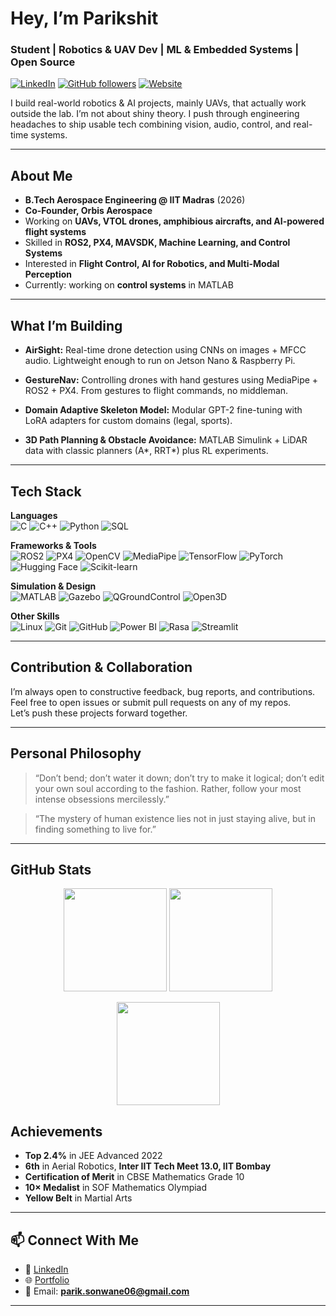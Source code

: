 # Hey, I’m Parikshit

### Student | Robotics & UAV Dev | ML & Embedded Systems | Open Source

[![LinkedIn](https://img.shields.io/badge/LinkedIn-0077B5?style=for-the-badge&logo=linkedin&logoColor=white)](https://www.linkedin.com/in/psonwane/)
[![GitHub followers](https://img.shields.io/github/followers/parikshit-06?style=social)](https://github.com/parikshit-06?tab=followers)
[![Website](https://img.shields.io/website?style=for-the-badge&url=https%3A%2F%2Fparikshit-06.github.io)](https://parikshit-06.github.io/)

I build real-world robotics & AI projects, mainly UAVs, that actually work outside the lab. I’m not about shiny theory. I push through engineering headaches to ship usable tech combining vision, audio, control, and real-time systems.

---

## About Me  
- **B.Tech Aerospace Engineering @ IIT Madras** (2026)  
- **Co-Founder, Orbis Aerospace**
- Working on **UAVs, VTOL drones, amphibious aircrafts, and AI-powered flight systems**  
- Skilled in **ROS2, PX4, MAVSDK, Machine Learning, and Control Systems**  
- Interested in **Flight Control, AI for Robotics, and Multi-Modal Perception**  
- Currently: working on **control systems** in MATLAB
---

## What I’m Building

* **AirSight:** Real-time drone detection using CNNs on images + MFCC audio. Lightweight enough to run on Jetson Nano & Raspberry Pi.  

* **GestureNav:** Controlling drones with hand gestures using MediaPipe + ROS2 + PX4. From gestures to flight commands, no middleman.  

* **Domain Adaptive Skeleton Model:** Modular GPT-2 fine-tuning with LoRA adapters for custom domains (legal, sports).  

* **3D Path Planning & Obstacle Avoidance:** MATLAB Simulink + LiDAR data with classic planners (A*, RRT*) plus RL experiments.  

---

## Tech Stack

**Languages**  
![C](https://img.shields.io/badge/C-00599C?style=for-the-badge&logo=c&logoColor=white)
![C++](https://img.shields.io/badge/C++-00599C?style=for-the-badge&logo=cplusplus&logoColor=white)
![Python](https://img.shields.io/badge/Python-3776AB?style=for-the-badge&logo=python&logoColor=white)
![SQL](https://img.shields.io/badge/SQL-4479A1?style=for-the-badge&logo=postgresql&logoColor=white)

**Frameworks & Tools**  
![ROS2](https://img.shields.io/badge/ROS2-22314E?style=for-the-badge&logo=ros&logoColor=white)
![PX4](https://img.shields.io/badge/PX4-000000?style=for-the-badge&logo=px4&logoColor=white)
![OpenCV](https://img.shields.io/badge/OpenCV-5C3EE8?style=for-the-badge&logo=opencv&logoColor=white)
![MediaPipe](https://img.shields.io/badge/MediaPipe-FF6F00?style=for-the-badge&logo=mediapipe&logoColor=white)
![TensorFlow](https://img.shields.io/badge/TensorFlow-FF6F00?style=for-the-badge&logo=tensorflow&logoColor=white)
![PyTorch](https://img.shields.io/badge/PyTorch-EE4C2C?style=for-the-badge&logo=pytorch&logoColor=white)
![Hugging Face](https://img.shields.io/badge/Hugging%20Face-FFDA55?style=for-the-badge&logo=huggingface&logoColor=black)
![Scikit-learn](https://img.shields.io/badge/Scikit--learn-F7931E?style=for-the-badge&logo=scikit-learn&logoColor=white)

**Simulation & Design**  
![MATLAB](https://img.shields.io/badge/MATLAB-FF8C00?style=for-the-badge&logo=mathworks&logoColor=white)
![Gazebo](https://img.shields.io/badge/Gazebo-FFCC00?style=for-the-badge&logo=gazebo&logoColor=black)
![QGroundControl](https://img.shields.io/badge/QGroundControl-1976D2?style=for-the-badge&logo=qgroundcontrol&logoColor=white)
![Open3D](https://img.shields.io/badge/Open3D-3B3B3B?style=for-the-badge&logo=open3d&logoColor=white)

**Other Skills**  
![Linux](https://img.shields.io/badge/Linux-FCC624?style=for-the-badge&logo=linux&logoColor=black)
![Git](https://img.shields.io/badge/Git-F05032?style=for-the-badge&logo=git&logoColor=white)
![GitHub](https://img.shields.io/badge/GitHub-181717?style=for-the-badge&logo=github&logoColor=white)
![Power BI](https://img.shields.io/badge/Power%20BI-F2C811?style=for-the-badge&logo=powerbi&logoColor=black)
![Rasa](https://img.shields.io/badge/Rasa-5A17EE?style=for-the-badge&logo=rasa&logoColor=white)
![Streamlit](https://img.shields.io/badge/Streamlit-FF4B4B?style=for-the-badge&logo=streamlit&logoColor=white)


---

## Contribution & Collaboration

I’m always open to constructive feedback, bug reports, and contributions.  
Feel free to open issues or submit pull requests on any of my repos.  
Let’s push these projects forward together.

---

## Personal Philosophy

> “Don’t bend; don’t water it down; don’t try to make it logical; don’t edit your own soul according to the fashion. Rather, follow your most intense obsessions mercilessly.”  


> “The mystery of human existence lies not in just staying alive, but in finding something to live for.”  

---

## GitHub Stats

<p align="center">
  <img src="https://github-readme-stats.vercel.app/api?username=parikshit-06&show_icons=true&theme=tokyonight&count_private=true" height="165" />
  <img src="https://github-readme-stats.vercel.app/api/top-langs/?username=parikshit-06&layout=compact&theme=tokyonight" height="165" />
</p>

<p align="center">
  <img src="https://streak-stats.demolab.com?user=parikshit-06&theme=tokyonight&hide_border=true" height="165" />
</p>

## Achievements  
- **Top 2.4%** in JEE Advanced 2022  
- **6th** in Aerial Robotics, **Inter IIT Tech Meet 13.0, IIT Bombay**  
- **Certification of Merit** in CBSE Mathematics Grade 10
- **10× Medalist** in SOF Mathematics Olympiad
- **Yellow Belt** in Martial Arts

---

## 📫 Connect With Me  
- 💼 [LinkedIn](https://www.linkedin.com/in/psonwane/)  
- 🌐 [Portfolio](https://parikshit-06.github.io/)  
- 📧 Email: **parik.sonwane06@gmail.com** 
---
